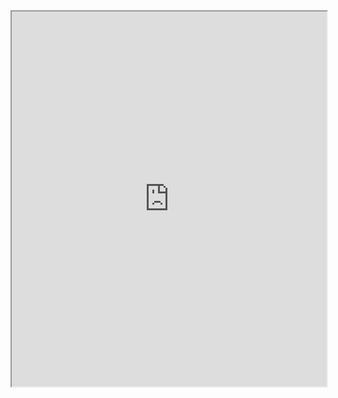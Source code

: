 <iframe src="https://medium.com/@bibhup_mishra/git-3-branch-strategy-05de521677f7" width="100%" height="600"></iframe>
